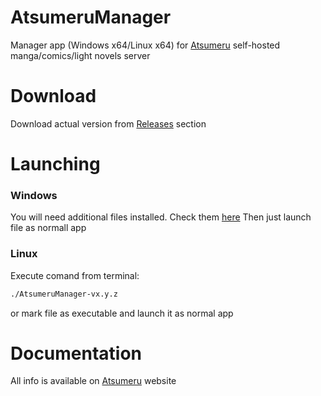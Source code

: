 # AtsumeruManager

Manager app (Windows x64/Linux x64) for [Atsumeru](https://github.com/AtsumeruDev/Atsumeru) self-hosted manga/comics/light novels server

# Download

Download actual version from [Releases](https://github.com/AtsumeruDev/AtsumeruManager/releases) section

# Launching

### Windows
You will need additional files installed. Check them [here](https://atsumeru.xyz/installation/#additional-required-applications)
Then just launch file as normall app

### Linux
Execute comand from terminal:
```bash
./AtsumeruManager-vx.y.z
```
or mark file as executable and launch it as normal app

# Documentation 

All info is available on [Atsumeru](https://atsumeru.xyz) website
